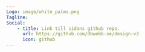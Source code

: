 ```yaml
---
Logo: image/white_palms.png
Tagline:
Social:
    - title: Link till sidans github repo.
      url: https://github.com/dbwebb-se/design-v3
      icon: github
---
```

